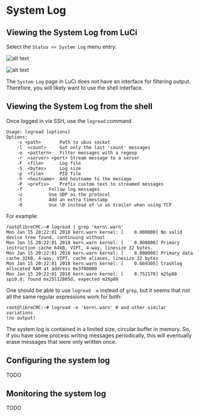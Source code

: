 # System Log

## Viewing the System Log from LuCi

Select the `Status >> System Log` menu entry.

![alt text](images/librecmc-selecting-system-log.png "Selecting the
 System Log page in LuCi")

![alt text](images/librecmc-system-log.png "The System Log page in
 LuCi")

The `System Log` page in LuCi does not have an interface for filtering
output. Therefore, you will likely want to use the shell interface.

## Viewing the System Log from the shell

Once logged in via SSH, use the `logread` command

```
Usage: logread [options]
Options:
    -s <path>		Path to ubus socket
    -l	<count>		Got only the last 'count' messages
    -e	<pattern>	Filter messages with a regexp
    -r	<server> <port>	Stream message to a server
    -F	<file>		Log file
    -S	<bytes>		Log size
    -p	<file>		PID file
    -h	<hostname>	Add hostname to the message
    -P	<prefix>	Prefix custom text to streamed messages
    -f			Follow log messages
    -u			Use UDP as the protocol
    -t			Add an extra timestamp
    -0			Use \0 instead of \n as trailer when using TCP
```

For example:

```
root@libreCMC:~# logread | grep 'kern\.warn'
Mon Jan 15 20:22:01 2018 kern.warn kernel: [    0.000000] No valid device tree found, continuing without
Mon Jan 15 20:22:01 2018 kern.warn kernel: [    0.000000] Primary instruction cache 64kB, VIPT, 4-way, linesize 32 bytes.
Mon Jan 15 20:22:01 2018 kern.warn kernel: [    0.000000] Primary data cache 32kB, 4-way, VIPT, cache aliases, linesize 32 bytes
Mon Jan 15 20:22:01 2018 kern.warn kernel: [    0.669305] Crashlog allocated RAM at address 0x3f00000
Mon Jan 15 20:22:01 2018 kern.warn kernel: [    0.752178] m25p80 spi0.0: found mx25l12805d, expected m25p80
```

One should be able to use `logread -e` instead of `grep`, but it seems
that not all the same regular expressions work for both:

```
root@libreCMC:~# logread -e 'kern\.warn' # and other similar variations
(no output)
````

The system log is contained in a limited size, circular buffer in
memory. So, if you have some process writing messages periodically,
this will eventually erase messages that were only written once.

## Configuring the system log

TODO

## Monitoring the system log

TODO
